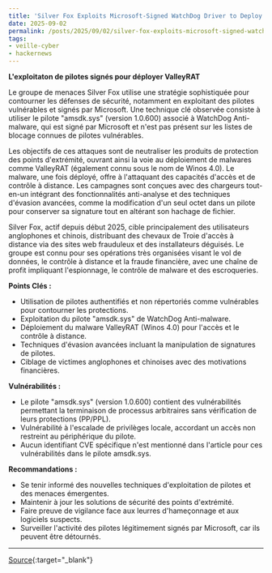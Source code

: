 ```yaml
---
title: 'Silver Fox Exploits Microsoft-Signed WatchDog Driver to Deploy ValleyRAT Malware'
date: 2025-09-02
permalink: /posts/2025/09/02/silver-fox-exploits-microsoft-signed-watchdog-driver-to-deploy-valleyrat-malware/
tags:
- veille-cyber
- hackernews
---
```

**L'exploitaton de pilotes signés pour déployer ValleyRAT**

Le groupe de menaces Silver Fox utilise une stratégie sophistiquée pour contourner les défenses de sécurité, notamment en exploitant des pilotes vulnérables et signés par Microsoft. Une technique clé observée consiste à utiliser le pilote "amsdk.sys" (version 1.0.600) associé à WatchDog Anti-malware, qui est signé par Microsoft et n'est pas présent sur les listes de blocage connues de pilotes vulnérables.

Les objectifs de ces attaques sont de neutraliser les produits de protection des points d'extrémité, ouvrant ainsi la voie au déploiement de malwares comme ValleyRAT (également connu sous le nom de Winos 4.0). Le malware, une fois déployé, offre à l'attaquant des capacités d'accès et de contrôle à distance. Les campagnes sont conçues avec des chargeurs tout-en-un intégrant des fonctionnalités anti-analyse et des techniques d'évasion avancées, comme la modification d'un seul octet dans un pilote pour conserver sa signature tout en altérant son hachage de fichier.

Silver Fox, actif depuis début 2025, cible principalement des utilisateurs anglophones et chinois, distribuant des chevaux de Troie d'accès à distance via des sites web frauduleux et des installateurs déguisés. Le groupe est connu pour ses opérations très organisées visant le vol de données, le contrôle à distance et la fraude financière, avec une chaîne de profit impliquant l'espionnage, le contrôle de malware et des escroqueries.

**Points Clés :**

*   Utilisation de pilotes authentifiés et non répertoriés comme vulnérables pour contourner les protections.
*   Exploitation du pilote "amsdk.sys" de WatchDog Anti-malware.
*   Déploiement du malware ValleyRAT (Winos 4.0) pour l'accès et le contrôle à distance.
*   Techniques d'évasion avancées incluant la manipulation de signatures de pilotes.
*   Ciblage de victimes anglophones et chinoises avec des motivations financières.

**Vulnérabilités :**

*   Le pilote "amsdk.sys" (version 1.0.600) contient des vulnérabilités permettant la terminaison de processus arbitraires sans vérification de leurs protections (PP/PPL).
*   Vulnérabilité à l'escalade de privilèges locale, accordant un accès non restreint au périphérique du pilote.
*   Aucun identifiant CVE spécifique n'est mentionné dans l'article pour ces vulnérabilités dans le pilote amsdk.sys.

**Recommandations :**

*   Se tenir informé des nouvelles techniques d'exploitation de pilotes et des menaces émergentes.
*   Maintenir à jour les solutions de sécurité des points d'extrémité.
*   Faire preuve de vigilance face aux leurres d'hameçonnage et aux logiciels suspects.
*   Surveiller l'activité des pilotes légitimement signés par Microsoft, car ils peuvent être détournés.

---
[Source](https://thehackernews.com/2025/09/silver-fox-exploits-microsoft-signed.html){:target="_blank"}

